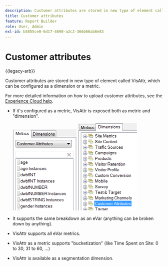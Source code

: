 ```yaml
---
description: Customer attributes are stored in new type of element called VisAttr, which can be configured as a dimension or a metric.
title: Customer attributes
feature: Report Builder
role: User, Admin
exl-id: b5855ce0-6d17-4690-a2c2-366b66ab8e83
---
```

# Customer attributes

{{legacy-arb}}

Customer attributes are stored in new type of element called VisAttr, which can be configured as a dimension or a metric.

 For more detailed information on how to upload customer attributes, see the [Experience Cloud help](https://experienceleague.adobe.com/docs/core-services/interface/customer-attributes/attributes.html).

* If it's configured as a metric, VisAttr is exposed both as metric and "dimension".

  ![Screenshot showing metric and dimension Customer Attributes.](assets/ca_metrics.png)  ![](assets/ca_dimension.png)

* It supports the same breakdown as an eVar (anything can be broken down by anything).
* VisAttr supports all eVar metrics.
* VisAttr as a metric supports "bucketization" (like Time Spent on Site: 0 to 30, 31 to 60, …) 
* VisAttr is available as a segmentation dimension.
